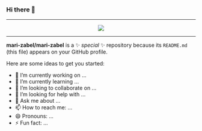 ### Hi there 👋

-----

<div align="center">
  <img src="https://media.giphy.com/media/7iirVpppgQMe3Ap6k9/giphy.gif" />
</div>

-----

**mari-zabel/mari-zabel** is a ✨ _special_ ✨ repository because its `README.md` (this file) appears on your GitHub profile.

Here are some ideas to get you started:

- 🔭 I’m currently working on ...
- 🌱 I’m currently learning ...
- 👯 I’m looking to collaborate on ...
- 🤔 I’m looking for help with ...
- 💬 Ask me about ...
- 📫 How to reach me: ...
- 😄 Pronouns: ...
- ⚡ Fun fact: ...


